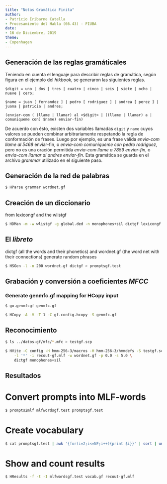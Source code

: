 ```yaml
---
title: "Notas Gramática Finita"
author:
- Patricio Iribarne Catella
- Procesamiento del Habla (66.43) - FIUBA
date:
- 16 de Diciembre, 2019
theme:
- Copenhagen
---
```


## Generación de las reglas gramáticales

Teniendo en cuenta el lenguaje para describir reglas de gramática, según figura en el ejemplo del _htkbook_, se generaron las siguientes reglas.

```
$digit = uno | dos | tres | cuatro | cinco | seis | siete | ocho | nueve | cero;

$name = juan [ fernandez ] | pedro [ rodriguez ] | andrea [ perez ] | juana | patricia | andres;

(enviar-com ( (llame | llamar) al <$digit> | ((llame | llamar) a | comuniqueme con) $name) enviar-fin)
```

De acuerdo con ésto, existen dos variables llamadas `digit` y `name` cuyos valores se pueden combinar arbitrariamente respetando la regla de conformación de frases. Luego por ejemplo, es una frase válida _envia-com llame al 5468_ enviar-fin, o _envia-com comuniqueme con pedro rodriguez_, pero no es una oración permitida _envia-com llame a 7859 enviar-fin_, o _envia-com llamar al andres enviar-fin_. Esta gramática se guarda en el archivo _grammar_ utilizado en el siguiente paso.

## Generación de la red de palabras

```bash
$ HParse grammar wordnet.gf
```


## Creación de un diccionario

from lexicongf and the wlistgf

```bash
$ HDMan -m -w wlistgf -g global.ded -n monophones+sil dictgf lexicongf
```


## El _libreto_

dictgf (all the words and their phonetics) and 
wordnet.gf (the word net with their connections) generate random phrases

```bash
$ HSGen -l -n 200 wordnet.gf dictgf > promptsgf.test
```


## Grabación y conversión a coeficientes _MFCC_

### Generate genmfc.gf mapping for HCopy input

```bash
$ go.genmfcgf genmfc.gf
```

```bash
$ HCopy -A -V -T 1 -C gf.config.hcopy -S genmfc.gf 
```


## Reconocimiento

```bash
$ ls ../datos-gf/mfc/*.mfc > testgf.scp
```

```bash
$ HVite -C config -H hmm-256-3/macros -H hmm-256-3/hmmdefs -S testgf.scp \
	-l '*' -i recout-gf.mlf -w wordnet.gf -p 0.0 -s 5.0 \
	dictgf monophones+sil
```


## Resultados

# Convert prompts into MLF-words
```bash
$ prompts2mlf mlfwordsgf.test promptsgf.test
```

# Create vocabulary
```bash
$ cat promptsgf.test | awk '{for(i=2;i<=NF;i++){print $i}}' | sort | uniq > vocab.gf
```

# Show and count results
```bash
$ HResults -f -t -I mlfwordsgf.test vocab.gf recout-gf.mlf
```

